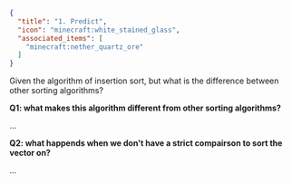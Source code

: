 ```json
{
  "title": "1. Predict",
  "icon": "minecraft:white_stained_glass",
  "associated_items": [
    "minecraft:nether_quartz_ore"
  ]
}
```

Given the algorithm of insertion sort, but what is the difference between other sorting algorithms?


**Q1: what makes this algorithm different from other sorting algorithms?**

...

**Q2: what happends when we don't have a strict compairson to sort the vector on?**

...


